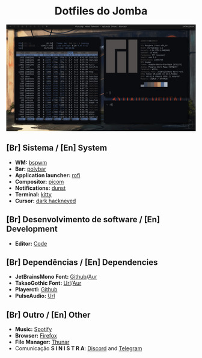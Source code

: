 
<h1 align="center">Dotfiles do Jomba</h1>

![](Pictures/Desktop.png)

## [Br] Sistema / [En] System

+  **WM:** [bspwm](https://github.com/baskerville/bspwm)
+  **Bar:** [polybar](https://github.com/polybar/polybar)
+  **Application launcher:** [rofi](https://github.com/davatorium/rofi) 
+  **Compositor:** [picom](https://github.com/yshui/picom)
+  **Notifications:** [dunst](https://github.com/dunst-project/dunst)
+  **Terminal:** [kitty](https://github.com/kovidgoyal/kitty)
+  **Cursor:** [dark hackneyed](https://gitlab.com/Enthymeme/hackneyed-x11-cursors/-/tags/0.8)

## [Br] Desenvolvimento de software / [En] Development
+  **Editor:**  [Code](https://github.com/Microsoft/vscode)

## [Br] Dependências / [En] Dependencies

+  **JetBrainsMono Font:** [Github](https://github.com/ryanoasis/nerd-fonts/tree/master/patched-fonts/JetBrainsMono)/[Aur](https://aur.archlinux.org/packages/nerd-fonts-jetbrains-mono/)
+  **TakaoGothic Font:** [Url](https://launchpad.net/takao-fonts)/[Aur](https://aur.archlinux.org/packages/otf-takao/)
+  **Playerctl:** [Github](https://github.com/altdesktop/playerctl)
+  **PulseAudio:** [Url](https://www.freedesktop.org/wiki/Software/PulseAudio/)

## [Br] Outro / [En] Other

+  **Music:** [Spotify](https://www.spotify.com/)
+  **Browser:** [Firefox](https://www.mozilla.org/en-US/firefox/new/)
+  **File Manager:** [Thunar](https://github.com/xfce-mirror/thunar)
+  Comunicação **S I N I S T R A**: [Discord](https://discordapp.com/) and [Telegram](https://telegram.org/)
